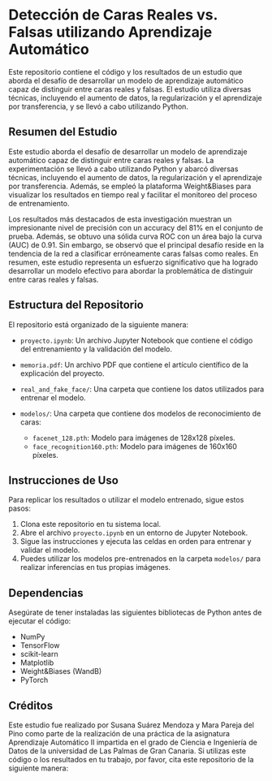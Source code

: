 # Detección de Caras Reales vs. Falsas utilizando Aprendizaje Automático

Este repositorio contiene el código y los resultados de un estudio que aborda el desafío de desarrollar un modelo de aprendizaje automático capaz de distinguir entre caras reales y falsas. El estudio utiliza diversas técnicas, incluyendo el aumento de datos, la regularización y el aprendizaje por transferencia, y se llevó a cabo utilizando Python.

## Resumen del Estudio

Este estudio aborda el desafío de desarrollar un modelo de aprendizaje automático capaz de distinguir entre caras reales y falsas. La experimentación se llevó a cabo utilizando Python y abarcó diversas técnicas, incluyendo el aumento de datos, la regularización y el aprendizaje por transferencia. Además, se empleó la plataforma Weight&Biases para visualizar los resultados en tiempo real y facilitar el monitoreo del proceso de entrenamiento.

Los resultados más destacados de esta investigación muestran un impresionante nivel de precisión con un accuracy del 81% en el conjunto de prueba. Además, se obtuvo una sólida curva ROC con un área bajo la curva (AUC) de 0.91. Sin embargo, se observó que el principal desafío reside en la tendencia de la red a clasificar erróneamente caras falsas como reales. En resumen, este estudio representa un esfuerzo significativo que ha logrado desarrollar un modelo efectivo para abordar la problemática de distinguir entre caras reales y falsas.

## Estructura del Repositorio

El repositorio está organizado de la siguiente manera:

- `proyecto.ipynb`: Un archivo Jupyter Notebook que contiene el código del entrenamiento y la validación del modelo.

- `memoria.pdf`: Un archivo PDF que contiene el artículo científico de la explicación del proyecto.

- `real_and_fake_face/`: Una carpeta que contiene los datos utilizados para entrenar el modelo.

- `modelos/`: Una carpeta que contiene dos modelos de reconocimiento de caras:
    - `facenet_128.pth`: Modelo para imágenes de 128x128 píxeles.
    - `face_recognition160.pth`: Modelo para imágenes de 160x160 píxeles.

## Instrucciones de Uso

Para replicar los resultados o utilizar el modelo entrenado, sigue estos pasos:

1. Clona este repositorio en tu sistema local.
2. Abre el archivo `proyecto.ipynb` en un entorno de Jupyter Notebook.
3. Sigue las instrucciones y ejecuta las celdas en orden para entrenar y validar el modelo.
4. Puedes utilizar los modelos pre-entrenados en la carpeta `modelos/` para realizar inferencias en tus propias imágenes.

## Dependencias

Asegúrate de tener instaladas las siguientes bibliotecas de Python antes de ejecutar el código:

- NumPy
- TensorFlow
- scikit-learn
- Matplotlib
- Weight&Biases (WandB)
- PyTorch

## Créditos

Este estudio fue realizado por Susana Suárez Mendoza y Mara Pareja del Pino como parte de la realización de una práctica de la asignatura Aprendizaje Automático II impartida en el grado de Ciencia e Ingeniería de Datos de la universidad de Las Palmas de Gran Canaria. Si utilizas este código o los resultados en tu trabajo, por favor, cita este repositorio de la siguiente manera:

